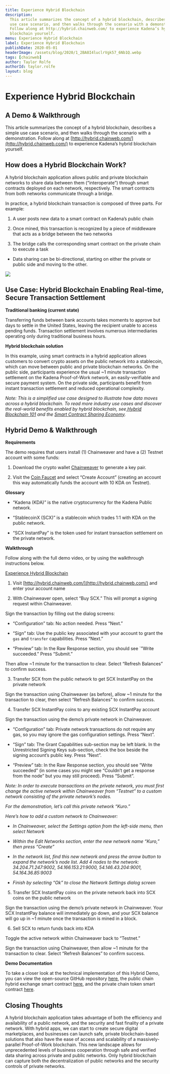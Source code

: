 ```yaml
---
title: Experience Hybrid Blockchain
description:
  This article summarizes the concept of a hybrid blockchain, describes a simple
  use case scenario, and then walks through the scenario with a demonstration.
  Follow along at http://hybrid.chainweb.com/ to experience Kadena’s hybrid
  blockchain yourself.
menu: Experience Hybrid Blockchain
label: Experience Hybrid Blockchain
publishDate: 2020-05-01
headerImage: /assets/blog/2020/1_2BA8I4luclrVgk57_6Nb1Q.webp
tags: [chainweb]
author: Taylor Rolfe
authorId: taylor.rolfe
layout: blog
---
```


# Experience Hybrid Blockchain

## A Demo & Walkthrough

This article summarizes the concept of a hybrid blockchain, describes a simple
use case scenario, and then walks through the scenario with a demonstration.
Follow along at [http://hybrid.chainweb.com/](http://hybrid.chainweb.com/) to
experience Kadena’s hybrid blockchain yourself.

## How does a Hybrid Blockchain Work?

A hybrid blockchain application allows public and private blockchain networks to
share data between them (“interoperate”) through smart contracts deployed on
each network, respectively. The smart contracts from both networks communicate
through a bridge.

In practice, a hybrid blockchain transaction is composed of three parts. For
example:

1.  A user posts new data to a smart contract on Kadena’s public chain

2.  Once mined, this transaction is recognized by a piece of middleware that
    acts as a bridge between the two networks

3.  The bridge calls the corresponding smart contract on the private chain to
    execute a task

- Data sharing can be bi-directional, starting on either the private or public
  side and moving to the other.

![](/assets/blog/2020/1_fXHXkuEYUiXhSPd8lIf-UA.webp)

## Use Case: Hybrid Blockchain Enabling Real-time, Secure Transaction Settlement

**Traditional banking (current state)**

Transferring funds between bank accounts takes moments to approve but days to
settle in the United States, leaving the recipient unable to access pending
funds. Transaction settlement involves numerous intermediaries operating only
during traditional business hours.

**Hybrid blockchain solution**

In this example, using smart contracts in a hybrid application allows customers
to convert crypto assets on the public network into a stablecoin, which can move
between public and private blockchain networks. On the public side, participants
experience the usual ~1 minute transaction settlement on the Kadena
Proof-of-Work network, an easily-verifiable and secure payment system. On the
private side, participants benefit from instant transaction settlement and
reduced operational complexity.

_Note: This is a simplified use case designed to illustrate how data moves
across a hybrid blockchain. To read more industry use cases and discover the
real-world benefits enabled by hybrid blockchain,
see[ Hybrid Blockchain 101](/blogchain/2019/hybrid-blockchain-101-2019-10-23)
and the
[Smart Contract Sharing Economy](/blogchain/2018/blockchain-future-smart-contract-sharing-economy-2018-12-17)._

## Hybrid Demo & Walkthrough

**Requirements**

The demo requires that users install (1) Chainweaver and have a (2) Testnet
account with some funds:

1.  Download the crypto wallet [Chainweaver](https://www.kadena.io/chainweaver)
    to generate a key pair.

2.  Visit the [Coin Faucet](https://faucet.testnet.chainweb.com/) and select
    “Create Account” (creating an account this way automatically funds the
    account with 10 KDA on Testnet).

**Glossary**

- “Kadena (KDA)” is the native cryptocurrency for the Kadena Public network.

- “StablecoinX (SCX)” is a stablecoin which trades 1:1 with KDA on the public
  network.

- “SCX InstantPay” is the token used for instant transaction settlement on the
  private network.

**Walkthrough**

Follow along with the full demo video, or by using the walkthrough instructions
below.

[Experience Hybrid Blockchain](https://www.youtube.com/watch?v=ZXE8AjjGhSA)

1.  Visit [http://hybrid.chainweb.com/](http://hybrid.chainweb.com/) and enter
    your account name

2.  With Chainweaver open, select “Buy SCX.” This will prompt a signing request
    within Chainweaver.

Sign the transaction by filling out the dialog screens:

- “Configuration” tab: No action needed. Press “Next.”

- “Sign” tab: Use the public key associated with your account to grant the `gas`
  and `transfer` capabilities. Press “Next.”

- “Preview” tab: In the Raw Response section, you should see `”Write succeeded.”
  Press “Submit.”

Then allow ~1 minute for the transaction to clear. Select “Refresh Balances” to
confirm success.

3. Transfer SCX from the public network to get SCX InstantPay on the private
   network

Sign the transaction using Chainweaver (as before), allow ~1 minute for the
transaction to clear, then select “Refresh Balances” to confirm success.

4. Transfer SCX InstantPay coins to any existing SCX InstantPay account

Sign the transaction using the demo’s private network in Chainweaver.

- “Configuration” tab: Private network transactions do not require any gas, so
  you may ignore the gas configuration settings. Press “Next”.

- “Sign” tab: The Grant Capabilities sub-section may be left blank. In the
  Unrestricted Signing Keys sub-section, check the box beside the signing
  account’s public key. Press “Next”.

- “Preview” tab: In the Raw Response section, you should see ”Write succeeded”
  (in some cases you might see “Couldn’t get a response from the node” but you
  may still proceed). Press “Submit”.

_Note: In order to execute transactions on the private network, you must first
change the active network within Chainweaver from “Testnet” to a custom network
consisting of the private network’s nodes._

_For the demonstration, let’s call this private network “Kuro.”_

_Here’s how to add a custom network to Chainweaver:_

- _In Chainweaver, select the Settings option from the left-side menu, then
  select Network_

- _Within the Edit Networks section, enter the new network name “Kuro,” then
  press “Create”_

- _In the network list, find this new network and press the arrow button to
  expand the network’s node list. Add 4 nodes to the network:
  34.204.71.247:9002, 54.166.153.21:9000, 54.146.43.204:9001, 54.164.36.85:9003_

- _Finish by selecting “Ok” to close the Network Settings dialog screen_

5. Transfer SCX InstantPay coins on the private network back into SCX coins on
   the public network

Sign the transaction using the demo’s private network in Chainweaver. Your SCX
InstantPay balance will immediately go down, and your SCX balance will go up in
~1 minute once the transaction is mined in a block.

6. Sell SCX to return funds back into KDA

Toggle the active network within Chainweaver back to “Testnet.”

Sign the transaction using Chainweaver, then allow ~1 minute for the transaction
to clear. Select “Refresh Balances” to confirm success.

**Demo Documentation**

To take a closer look at the technical implementation of this Hybrid Demo, you
can view the open-source GitHub repository
[here](https://github.com/fmelp/hybrid-dapp), the public chain hybrid exchange
smart contract
[here](https://github.com/fmelp/hybrid-dapp/blob/master/pact/chainweb/hybrid-exchange.pact),
and the private chain token smart contract
[here](https://github.com/fmelp/hybrid-dapp/blob/master/pact/kuro/hybrid-token.pact).

## Closing Thoughts

A hybrid blockchain application takes advantage of both the efficiency and
availability of a public network, and the security and fast finality of a
private network. With hybrid apps, we can start to create secure digital
marketplaces, and businesses can launch safe, private blockchain-based solutions
that also have the ease of access and scalability of a massively-parallel
Proof-of-Work blockchain. This new landscape allows for unprecedented levels of
business cooperation through safe and verified data sharing across private and
public networks. Only hybrid blockchain can capture both the decentralization of
public networks and the security controls of private networks.
